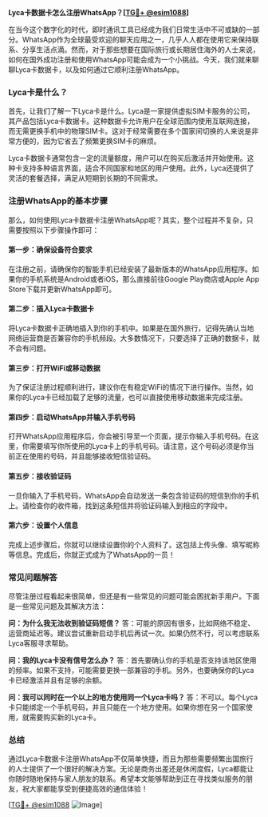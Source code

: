 **Lyca卡数据卡怎么注册WhatsApp？[[TG💪+ @esim1088](https://t.me/s/esim1088)]**

在当今这个数字化的时代，即时通讯工具已经成为我们日常生活中不可或缺的一部分。WhatsApp作为全球最受欢迎的聊天应用之一，几乎人人都在使用它来保持联系、分享生活点滴。然而，对于那些想要在国际旅行或长期居住海外的人士来说，如何在国外成功注册和使用WhatsApp可能会成为一个小挑战。今天，我们就来聊聊Lyca卡数据卡，以及如何通过它顺利注册WhatsApp。

### Lyca卡是什么？

首先，让我们了解一下Lyca卡是什么。Lyca是一家提供虚拟SIM卡服务的公司，其产品包括Lyca卡数据卡。这种数据卡允许用户在全球范围内使用互联网连接，而无需更换手机中的物理SIM卡。这对于经常需要在多个国家间切换的人来说是非常方便的，因为它省去了频繁更换SIM卡的麻烦。

Lyca卡数据卡通常包含一定的流量额度，用户可以在购买后激活并开始使用。这种卡支持多种语言界面，适合不同国家和地区的用户使用。此外，Lyca还提供了灵活的套餐选择，满足从短期到长期的不同需求。

### 注册WhatsApp的基本步骤

那么，如何使用Lyca卡数据卡注册WhatsApp呢？其实，整个过程并不复杂，只需要按照以下步骤操作即可：

#### 第一步：确保设备符合要求
在注册之前，请确保你的智能手机已经安装了最新版本的WhatsApp应用程序。如果你的手机系统是Android或者iOS，那么直接前往Google Play商店或Apple App Store下载并更新WhatsApp即可。

#### 第二步：插入Lyca卡数据卡
将Lyca卡数据卡正确地插入到你的手机中。如果是在国外旅行，记得先确认当地网络运营商是否兼容你的手机频段。大多数情况下，只要选择了正确的数据卡，就不会有问题。

#### 第三步：打开WiFi或移动数据
为了保证注册过程顺利进行，建议你在有稳定WiFi的情况下进行操作。当然，如果你的Lyca卡已经加载了足够的流量，也可以直接使用移动数据来完成注册。

#### 第四步：启动WhatsApp并输入手机号码
打开WhatsApp应用程序后，你会被引导至一个页面，提示你输入手机号码。在这里，你需要填写你所使用的Lyca卡上的手机号码。请注意，这个号码必须是你当前正在使用的号码，并且能够接收短信验证码。

#### 第五步：接收验证码
一旦你输入了手机号码，WhatsApp会自动发送一条包含验证码的短信到你的手机上。请检查你的收件箱，找到这条短信并将验证码输入到相应的字段中。

#### 第六步：设置个人信息
完成上述步骤后，你就可以继续设置你的个人资料了。这包括上传头像、填写昵称等信息。完成后，你就正式成为了WhatsApp的一员！

### 常见问题解答

尽管注册过程看起来很简单，但还是有一些常见的问题可能会困扰新手用户。下面是一些常见问题及其解决方法：

**问：为什么我无法收到验证码短信？**
答：可能的原因有很多，比如网络不稳定、运营商延迟等。建议尝试重新启动手机后再试一次。如果仍然不行，可以考虑联系Lyca客服寻求帮助。

**问：我的Lyca卡没有信号怎么办？**
答：首先要确认你的手机是否支持该地区使用的频率。如果不支持，可能需要更换一部兼容的手机。另外，也要确保你的Lyca卡已经激活并且有足够的余额。

**问：我可以同时在一个以上的地方使用同一个Lyca卡吗？**
答：不可以。每个Lyca卡只能绑定一个手机号码，并且只能在一个地方使用。如果你想在另一个国家使用，就需要购买新的Lyca卡。

### 总结

通过Lyca卡数据卡注册WhatsApp不仅简单快捷，而且为那些需要频繁出国旅行的人士提供了一个很好的解决方案。无论是商务出差还是休闲度假，Lyca都能让你随时随地保持与家人朋友的联系。希望本文能够帮助到正在寻找类似服务的朋友，祝大家都能享受到便捷高效的通信体验！

[[TG💪+ @esim1088](https://t.me/s/esim1088) ![Image](https://i.postimg.cc/4NQfJmqS/Snipaste-2025-05-13-00-14-12.png)]